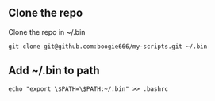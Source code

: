 
## Clone the repo

Clone the repo in ~/.bin

```
git clone git@github.com:boogie666/my-scripts.git ~/.bin
```

## Add ~/.bin to path

```
echo "export \$PATH=\$PATH:~/.bin" >> .bashrc
```
